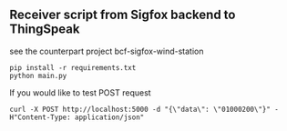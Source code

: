 ## Receiver script from Sigfox backend to ThingSpeak

see the counterpart project bcf-sigfox-wind-station

```
pip install -r requirements.txt
python main.py
```

If you would like to test POST request

```
curl -X POST http://localhost:5000 -d "{\"data\": \"01000200\"}" -H"Content-Type: application/json"
```
